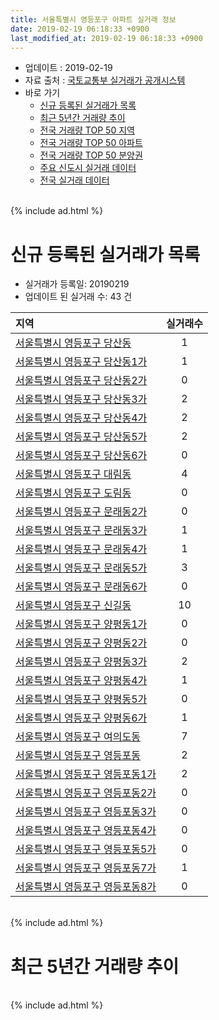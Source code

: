 ```yaml
---
title: 서울특별시 영등포구 아파트 실거래 정보
date: 2019-02-19 06:18:33 +0900
last_modified_at: 2019-02-19 06:18:33 +0900
---
```


* 업데이트 : 2019-02-19
* 자료 출처 : [국토교통부 실거래가 공개시스템](http://rt.molit.go.kr)
* 바로 가기
    * [신규 등록된 실거래가 목록](#신규-등록된-실거래가-목록)
    * [최근 5년간 거래량 추이](#최근-5년간-거래량-추이)
    * [전국 거래량 TOP 50 지역](https://ayogom.github.io/apt-trade-info/최근-3개월-전국에서-가장-거래가-많이-발생한-지역)
    * [전국 거래량 TOP 50 아파트](https://ayogom.github.io/apt-trade-info/최근-3개월-전국에서-가장-거래가-많이-발생한-아파트)
    * [전국 거래량 TOP 50 분양권](https://ayogom.github.io/apt-trade-info/최근-3개월-전국에서-가장-거래가-많이-발생한-분양권)
    * [주요 신도시 실거래 데이터](https://ayogom.github.io/apt-trade-info/주요-신도시)
    * [전국 실거래 데이터](https://ayogom.github.io/apt-trade-info/전국)

<br>
{% include ad.html %}
<br>

# 신규 등록된 실거래가 목록
* 실거래가 등록일: 20190219
* 업데이트 된 실거래 수: 43 건


|지역|실거래수|
|:---|:---:|
|[서울특별시 영등포구 당산동](https://ayogom.github.io/apt-trade-info/서울특별시-영등포구-당산동)|1|
|[서울특별시 영등포구 당산동1가](https://ayogom.github.io/apt-trade-info/서울특별시-영등포구-당산동1가)|1|
|[서울특별시 영등포구 당산동2가](https://ayogom.github.io/apt-trade-info/서울특별시-영등포구-당산동2가)|0|
|[서울특별시 영등포구 당산동3가](https://ayogom.github.io/apt-trade-info/서울특별시-영등포구-당산동3가)|2|
|[서울특별시 영등포구 당산동4가](https://ayogom.github.io/apt-trade-info/서울특별시-영등포구-당산동4가)|2|
|[서울특별시 영등포구 당산동5가](https://ayogom.github.io/apt-trade-info/서울특별시-영등포구-당산동5가)|2|
|[서울특별시 영등포구 당산동6가](https://ayogom.github.io/apt-trade-info/서울특별시-영등포구-당산동6가)|0|
|[서울특별시 영등포구 대림동](https://ayogom.github.io/apt-trade-info/서울특별시-영등포구-대림동)|4|
|[서울특별시 영등포구 도림동](https://ayogom.github.io/apt-trade-info/서울특별시-영등포구-도림동)|0|
|[서울특별시 영등포구 문래동2가](https://ayogom.github.io/apt-trade-info/서울특별시-영등포구-문래동2가)|0|
|[서울특별시 영등포구 문래동3가](https://ayogom.github.io/apt-trade-info/서울특별시-영등포구-문래동3가)|1|
|[서울특별시 영등포구 문래동4가](https://ayogom.github.io/apt-trade-info/서울특별시-영등포구-문래동4가)|1|
|[서울특별시 영등포구 문래동5가](https://ayogom.github.io/apt-trade-info/서울특별시-영등포구-문래동5가)|3|
|[서울특별시 영등포구 문래동6가](https://ayogom.github.io/apt-trade-info/서울특별시-영등포구-문래동6가)|0|
|[서울특별시 영등포구 신길동](https://ayogom.github.io/apt-trade-info/서울특별시-영등포구-신길동)|10|
|[서울특별시 영등포구 양평동1가](https://ayogom.github.io/apt-trade-info/서울특별시-영등포구-양평동1가)|0|
|[서울특별시 영등포구 양평동2가](https://ayogom.github.io/apt-trade-info/서울특별시-영등포구-양평동2가)|0|
|[서울특별시 영등포구 양평동3가](https://ayogom.github.io/apt-trade-info/서울특별시-영등포구-양평동3가)|2|
|[서울특별시 영등포구 양평동4가](https://ayogom.github.io/apt-trade-info/서울특별시-영등포구-양평동4가)|1|
|[서울특별시 영등포구 양평동5가](https://ayogom.github.io/apt-trade-info/서울특별시-영등포구-양평동5가)|0|
|[서울특별시 영등포구 양평동6가](https://ayogom.github.io/apt-trade-info/서울특별시-영등포구-양평동6가)|1|
|[서울특별시 영등포구 여의도동](https://ayogom.github.io/apt-trade-info/서울특별시-영등포구-여의도동)|7|
|[서울특별시 영등포구 영등포동](https://ayogom.github.io/apt-trade-info/서울특별시-영등포구-영등포동)|2|
|[서울특별시 영등포구 영등포동1가](https://ayogom.github.io/apt-trade-info/서울특별시-영등포구-영등포동1가)|2|
|[서울특별시 영등포구 영등포동2가](https://ayogom.github.io/apt-trade-info/서울특별시-영등포구-영등포동2가)|0|
|[서울특별시 영등포구 영등포동3가](https://ayogom.github.io/apt-trade-info/서울특별시-영등포구-영등포동3가)|0|
|[서울특별시 영등포구 영등포동4가](https://ayogom.github.io/apt-trade-info/서울특별시-영등포구-영등포동4가)|0|
|[서울특별시 영등포구 영등포동5가](https://ayogom.github.io/apt-trade-info/서울특별시-영등포구-영등포동5가)|0|
|[서울특별시 영등포구 영등포동7가](https://ayogom.github.io/apt-trade-info/서울특별시-영등포구-영등포동7가)|1|
|[서울특별시 영등포구 영등포동8가](https://ayogom.github.io/apt-trade-info/서울특별시-영등포구-영등포동8가)|0|


<br>
{% include ad.html %}
<br>

# 최근 5년간 거래량 추이


<div style="width:100%;">
    <canvas id="deal_progress" height="200"></canvas>
</div>

<script>
new Chart(document.getElementById("deal_progress"), {
    type: 'line',
    data: {
        labels: ['201402','201403','201404','201405','201406','201407','201408','201409','201410','201411','201412','201501','201502','201503','201504','201505','201506','201507','201508','201509','201510','201511','201512','201601','201602','201603','201604','201605','201606','201607','201608','201609','201610','201611','201612','201701','201702','201703','201704','201705','201706','201707','201708','201709','201710','201711','201712','201801','201802','201803','201804','201805','201806','201807','201808','201809','201810','201811','201812','201901','201902'],
        datasets: [{
            label: '매매',
            pointRadius: 1,
            data: [414, 369, 239, 239, 220, 243, 315, 401, 387, 242, 274, 388, 393, 679, 503, 462, 478, 470, 414, 415, 484, 339, 239, 214, 241, 416, 439, 476, 559, 456, 459, 468, 477, 284, 151, 160, 246, 412, 399, 609, 481, 524, 185, 339, 296, 348, 412, 623, 423, 399, 236, 211, 207, 330, 504, 168, 123, 71, 88, 60, 4],
            borderColor: "rgba(255, 201, 14, 1)",
            backgroundColor: "rgba(255, 201, 14, 0.5)",
            fill: false,
            lineTension: 0
        },{
            label: '전월세',
            pointRadius: 1,
            data: [782, 679, 597, 557, 481, 559, 579, 575, 615, 518, 602, 697, 622, 716, 546, 485, 497, 482, 488, 437, 536, 468, 564, 586, 546, 596, 478, 447, 500, 479, 483, 461, 597, 414, 546, 554, 698, 653, 540, 561, 566, 490, 510, 509, 459, 531, 557, 598, 574, 626, 468, 448, 452, 450, 499, 451, 503, 434, 410, 365, 94],
            borderColor: "rgba(0, 141, 185, 1)",
            backgroundColor: "rgba(0, 141, 185, 0.5)",
            fill: false,
            lineTension: 0
        }
        ]
    },
    options: {
        responsive: true,
        title: {
            display: false
        },
        tooltips: {
            mode: 'index',
            intersect: false
        },
        hover: {
            mode: 'nearest',
            intersect: true
        },
        scales: {
            xAxes: [{
                display: true,
                scaleLabel: {
                    display: true,
                    labelString: '년/월'
                }
            }],
            yAxes: [{
                display: true,
                ticks: {
                    suggestedMin: 0,
                },
                scaleLabel: {
                    display: true,
                    labelString: '실거래 수'
                }
            }]
        }
    }
});

</script>


<br>
{% include ad.html %}
<br>

